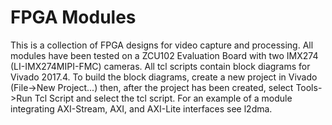 # FPGA Modules

This is a collection of FPGA designs for video capture and processing. All modules have been tested on a ZCU102 Evaluation Board with two IMX274 (LI-IMX274MIPI-FMC) cameras. All tcl scripts contain block diagrams for Vivado 2017.4. To build the block diagrams, create a new project in Vivado (File->New Project...) then, after the project has been created, select Tools->Run Tcl Script and select the tcl script. For an example of a module integrating AXI-Stream, AXI, and AXI-Lite interfaces see l2dma.
